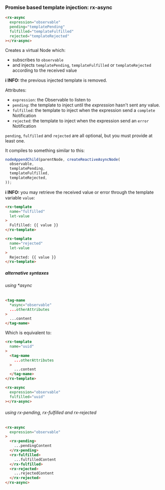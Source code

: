### Promise based template injection: rx-async

[//]: # (TODO update syntax)

```html
<rx-async
  expression="observable"
  pending="templatePending"
  fulfilled="templateFulfilled"
  rejected="templateRejected"
></rx-async>
```

Creates a virtual Node which:

- subscribes to `observable`
- and injects `templatePending`, `templateFulfilled` or `templateRejected` according to the received value

**ℹ️ INFO:** the previous injected template is removed.

Attributes:

- `expression`: the Observable to listen to
- `pending`: the template to inject until the *expression* hasn't sent any value.
- `fulfilled`: the template to inject when the expression send a `complete` Notification
- `rejected`: the template to inject when the expression send an `error` Notification

`pending`, `fulfilled` and `rejected` are all optional, but you must provide at least one.

It compiles to something similar to this:

```ts
nodeAppendChild(parentNode, createReactiveAsyncNode(
  observable,
  templatePending,
  templateFulfilled,
  templateRejected,
));
```

**ℹ️ INFO:** you may retrieve the received value or error through the template variable `value`:

```html
<rx-template
  name="fulfilled"
  let-value
>
  Fulfilled: {{ value }}
</rx-template>
```

```html
<rx-template
  name="rejected"
  let-value
>
  Rejected: {{ value }}
</rx-template>
```

##### alternative syntaxes

###### using *async

```html
<tag-mame
  *async="observable"
  ...otherAttributes
>
  ...content
</tag-mame>
```

Which is equivalent to:

```html
<rx-template
  name="uuid"
>
  <tag-mame
    ...otherAttributes
  >
    ...content
  </tag-mame>
</rx-template>

<rx-async
  expression="observable"
  fulfilled="uuid"
></rx-async>
```

###### using rx-pending, rx-fulfilled and rx-rejected

```html
<rx-async
  expression="observable"
>
  <rx-pending>
    ...pendingContent
  </rx-pending>
  <rx-fulfilled>
    ...fulfilledContent
  </rx-fulfilled>
  <rx-rejected>
    ...rejectedContent
  </rx-rejected>
</rx-async>
```
